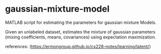 # gaussian-mixture-model
MATLAB script for estimating the parameters for gaussian mixture Models. 

Given an unlabeled dataset, estimates the mixture of gaussian parameters (mixing coefficients, means, covariances) using expectation maximization.

references: (https://ermongroup.github.io/cs228-notes/learning/latent/)